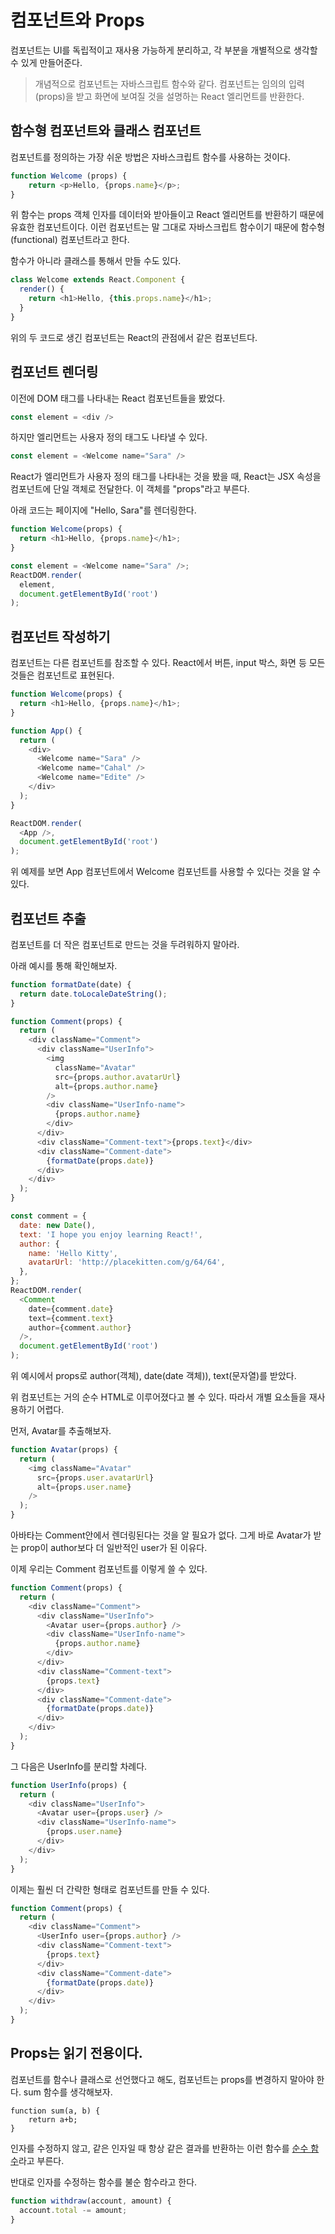 # 컴포넌트와 Props

컴포넌트는 UI를 독립적이고 재사용 가능하게 분리하고, 각 부분을 개별적으로 생각할 수 있게 만들어준다. 

> 개념적으로 컴포넌트는 자바스크립트 함수와 같다. 컴포넌트는 임의의 입력(props)을 받고 화면에 보여질 것을 설명하는 React 엘리먼트를 반환한다.

## 함수형 컴포넌트와 클래스 컴포넌트

컴포넌트를 정의하는 가장 쉬운 방법은 자바스크립트 함수를 사용하는 것이다.

```js
function Welcome (props) {
    return <p>Hello, {props.name}</p>;
}
```

위 함수는 props 객체 인자를 데이터와 받아들이고 React 엘리먼트를 반환하기 때문에 유효한 컴포넌트이다. 이런 컴포넌트는 말 그대로 자바스크립트 함수이기 때문에 함수형(functional) 컴포넌트라고 한다.

함수가 아니라 클래스를 통해서 만들 수도 있다.

```js
class Welcome extends React.Component {
  render() {
    return <h1>Hello, {this.props.name}</h1>;
  }
}
```

위의 두 코드로 생긴 컴포넌트는 React의 관점에서 같은 컴포넌트다.

## 컴포넌트 렌더링

이전에 DOM 태그를 나타내는 React 컴포넌트들을 봤었다.

```js
const element = <div />
```

하지만 엘리먼트는 사용자 정의 태그도 나타낼 수 있다.

```js
const element = <Welcome name="Sara" />
```

React가 엘리먼트가 사용자 정의 태그를 나타내는 것을 봤을 때, React는 JSX 속성을 컴포넌트에 단일 객체로 전달한다. 이 객체를 "props"라고 부른다.

아래 코드는 페이지에 "Hello, Sara"를 렌더링한다.

```js
function Welcome(props) {
  return <h1>Hello, {props.name}</h1>;
}

const element = <Welcome name="Sara" />;
ReactDOM.render(
  element,
  document.getElementById('root')
);
```

## 컴포넌트 작성하기

컴포넌트는 다른 컴포넌트를 참조할 수 있다. React에서 버튼, input 박스, 화면 등 모든 것들은 컴포넌트로 표현된다.

```js
function Welcome(props) {
  return <h1>Hello, {props.name}</h1>;
}

function App() {
  return (
    <div>
      <Welcome name="Sara" />
      <Welcome name="Cahal" />
      <Welcome name="Edite" />
    </div>
  );
}

ReactDOM.render(
  <App />,
  document.getElementById('root')
);
```

위 예제를 보면 App 컴포넌트에서 Welcome 컴포넌트를 사용할 수 있다는 것을 알 수 있다.

## 컴포넌트 추출

컴포넌트를 더 작은 컴포넌트로 만드는 것을 두려워하지 말아라.

아래 예시를 통해 확인해보자.

```js
function formatDate(date) {
  return date.toLocaleDateString();
}

function Comment(props) {
  return (
    <div className="Comment">
      <div className="UserInfo">
        <img
          className="Avatar"
          src={props.author.avatarUrl}
          alt={props.author.name}
        />
        <div className="UserInfo-name">
          {props.author.name}
        </div>
      </div>
      <div className="Comment-text">{props.text}</div>
      <div className="Comment-date">
        {formatDate(props.date)}
      </div>
    </div>
  );
}

const comment = {
  date: new Date(),
  text: 'I hope you enjoy learning React!',
  author: {
    name: 'Hello Kitty',
    avatarUrl: 'http://placekitten.com/g/64/64',
  },
};
ReactDOM.render(
  <Comment
    date={comment.date}
    text={comment.text}
    author={comment.author}
  />,
  document.getElementById('root')
);
```

위 예시에서 props로 author(객체), date(date 객체)), text(문자열)를 받았다. 

위 컴포넌트는 거의 순수 HTML로 이루어졌다고 볼 수 있다. 따라서 개별 요소들을 재사용하기 어렵다. 

먼저, Avatar를 추출해보자.

```js
function Avatar(props) {
  return (
    <img className="Avatar"
      src={props.user.avatarUrl}
      alt={props.user.name}
    />
  );
}
```

아바타는 Comment안에서 렌더링된다는 것을 알 필요가 없다. 그게 바로 Avatar가 받는 prop이 author보다 더 일반적인 user가 된 이유다.

이제 우리는 Comment 컴포넌트를 이렇게 쓸 수 있다.

```js
function Comment(props) {
  return (
    <div className="Comment">
      <div className="UserInfo">
        <Avatar user={props.author} />
        <div className="UserInfo-name">
          {props.author.name}
        </div>
      </div>
      <div className="Comment-text">
        {props.text}
      </div>
      <div className="Comment-date">
        {formatDate(props.date)}
      </div>
    </div>
  );
}
```

그 다음은 UserInfo를 분리할 차례다.

```js
function UserInfo(props) {
  return (
    <div className="UserInfo">
      <Avatar user={props.user} />
      <div className="UserInfo-name">
        {props.user.name}
      </div>
    </div>
  );
}
```

이제는 훨씬 더 간략한 형태로 컴포넌트를 만들 수 있다.

```js
function Comment(props) {
  return (
    <div className="Comment">
      <UserInfo user={props.author} />
      <div className="Comment-text">
        {props.text}
      </div>
      <div className="Comment-date">
        {formatDate(props.date)}
      </div>
    </div>
  );
}
```

## Props는 읽기 전용이다.

컴포넌트를 함수나 클래스로 선언했다고 해도, 컴포넌트는 props를 변경하지 말아야 한다. sum 함수를 생각해보자.

```
function sum(a, b) {
    return a+b;
}
```

인자를 수정하지 않고, 같은 인자일 때 항상 같은 결과를 반환하는 이런 함수를 [순수 함수](https://en.wikipedia.org/wiki/Pure_function)라고 부른다. 

반대로 인자를 수정하는 함수를 불순 함수라고 한다.

```js
function withdraw(account, amount) {
  account.total -= amount;
}
```
